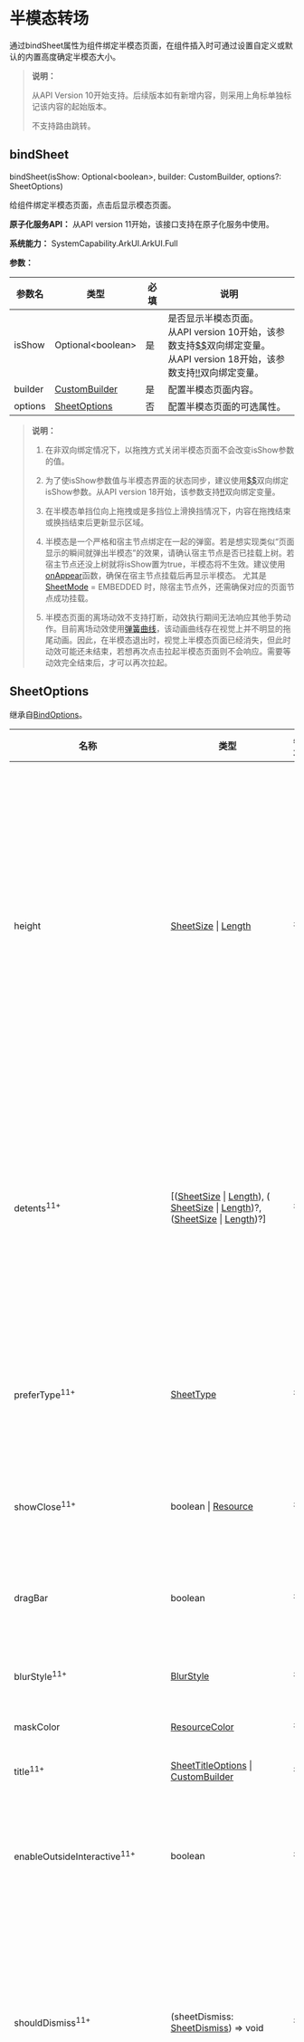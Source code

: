 # 半模态转场

通过bindSheet属性为组件绑定半模态页面，在组件插入时可通过设置自定义或默认的内置高度确定半模态大小。

>  **说明：**
>
>  从API Version 10开始支持。后续版本如有新增内容，则采用上角标单独标记该内容的起始版本。
>
>  不支持路由跳转。

## bindSheet

bindSheet(isShow: Optional\<boolean\>, builder: CustomBuilder, options?: SheetOptions)

给组件绑定半模态页面，点击后显示模态页面。

**原子化服务API：** 从API version 11开始，该接口支持在原子化服务中使用。

**系统能力：** SystemCapability.ArkUI.ArkUI.Full

**参数：** 

| 参数名  | 类型                                        | 必填 | 说明                                                         |
| ------- | ------------------------------------------- | ---- | ------------------------------------------------------------ |
| isShow  | Optional\<boolean\>                          | 是   | 是否显示半模态页面。<br/>从API version 10开始，该参数支持[$$](../../../ui/state-management/arkts-two-way-sync.md)双向绑定变量。<br />从API version 18开始，该参数支持[!!](../../../ui/state-management/arkts-new-binding.md#组件参数双向绑定)双向绑定变量。|
| builder | [CustomBuilder](ts-types.md#custombuilder8) | 是   | 配置半模态页面内容。                                         |
| options | [SheetOptions](#sheetoptions)               | 否   | 配置半模态页面的可选属性。                                   |

> **说明：**
>
> 1. 在非双向绑定情况下，以拖拽方式关闭半模态页面不会改变isShow参数的值。
>
> 2. 为了使isShow参数值与半模态界面的状态同步，建议使用[$$](../../../ui/state-management/arkts-two-way-sync.md)双向绑定isShow参数。从API version 18开始，该参数支持[!!](../../../ui/state-management/arkts-new-binding.md#组件参数双向绑定)双向绑定变量。
>
> 3. 在半模态单挡位向上拖拽或是多挡位上滑换挡情况下，内容在拖拽结束或换挡结束后更新显示区域。
>
> 4. 半模态是一个严格和宿主节点绑定在一起的弹窗。若是想实现类似“页面显示的瞬间就弹出半模态”的效果，请确认宿主节点是否已挂载上树。若宿主节点还没上树就将isShow置为true，半模态将不生效。建议使用[onAppear](ts-universal-events-show-hide.md#onappear)函数，确保在宿主节点挂载后再显示半模态。
> 尤其是 [SheetMode](#sheetmode12枚举说明) = EMBEDDED 时，除宿主节点外，还需确保对应的页面节点成功挂载。
>
> 5. 半模态页面的离场动效不支持打断，动效执行期间无法响应其他手势动作。目前离场动效使用[弹簧曲线](../../../ui/arkts-spring-curve.md)，该动画曲线存在视觉上并不明显的拖尾动画。因此，在半模态退出时，视觉上半模态页面已经消失，但此时动效可能还未结束，若想再次点击拉起半模态页面则不会响应。需要等动效完全结束后，才可以再次拉起。
>
## SheetOptions

继承自[BindOptions](#bindoptions)。

| 名称              | 类型                                       | 必填   | 说明              |
| --------------- | ---------------------------------------- | ---- | --------------- |
| height          | [SheetSize](#sheetsize枚举说明)&nbsp;\|&nbsp;[Length](ts-types.md#length) | 否    | 半模态高度，默认是LARGE。<br/>**说明：**<br/>API version 12之前，底部弹窗横屏时该属性设置无效，高度为距离屏幕顶部8vp。<br/>API version 12开始，底部弹窗横屏时该属性设置生效，最大高度为距离屏幕顶部8vp。<br/>API version 14开始，底部弹窗横屏时，无状态栏则最大高度为距离屏幕顶部8vp，有状态栏则最大高度为距离状态栏8vp。<br/>底部弹窗时，当设置detents时，该属性设置无效。<br/>底部弹窗竖屏时，最大高度为距离状态栏8vp。<br />居中弹窗和跟手弹窗设置类型为SheetSize.LARGE和SheetSize.MEDIUM无效，显示默认高度560vp。居中弹窗和跟手弹窗最小高度为320vp，最大高度为窗口短边的90%。当使用Length设置的高度和使用SheetSize.FIT_CONTENT自适应的高度大于最大高度，则显示最大高度，小于最小高度，则显示最小高度。<br/>**原子化服务API：** 从API version 11开始，该接口支持在原子化服务中使用。 |
| detents<sup>11+</sup> | [([SheetSize](#sheetsize枚举说明) \| [Length](ts-types.md#length)), ( [SheetSize](#sheetsize枚举说明) \| [Length](ts-types.md#length))?, ([SheetSize](#sheetsize枚举说明) \| [Length](ts-types.md#length))?] | 否 | 半模态页面的切换高度档位。<br/>**说明：**<br/>从API version 12开始，底部弹窗横屏时该属性设置生效。<br/>底部弹窗竖屏生效，元组中第一个高度为初始高度。<br />面板可跟手滑动切换档位，松手后是否滑动至目标档位有两个判断条件：速度和距离。速度超过阈值，则执行滑动至与手速方向一致的目标档位；速度小于阈值，则引入距离判断条件，当位移距离>当前位置与目标位置的1/2，滑动至与手速方向一致的目标档位，位移距离当前位置与目标位置的1/2，返回至当前档位。速度阈值：1000，距离阈值：50%。<br/>**原子化服务API：** 从API version 12开始，该接口支持在原子化服务中使用。 |
| preferType<sup>11+</sup> | [SheetType](#sheettype11枚举说明) | 否 | 半模态页面的样式。<br/>**说明：**<br/>半模态在不同窗口所支持的显示类型：<br/>1. 宽度 < 600vp：底部。<br/>2. 600vp <= 宽度 < 840vp：底部、居中、跟手。默认居中样式。<br/>3. 宽度 >= 840vp：底部、居中、跟手。默认跟手样式。<br/>**原子化服务API：** 从API version 12开始，该接口支持在原子化服务中使用。 |
| showClose<sup>11+</sup> | boolean \| [Resource](ts-types.md#resource) | 否 | 是否显示关闭图标，默认显示。<br/> 2in1设备默认无按钮底板。<br/>**说明：**<br/>Resource需要为boolean类型。<br/>**原子化服务API：** 从API version 12开始，该接口支持在原子化服务中使用。 |
| dragBar         | boolean                                  | 否    | 是否显示控制条。<br/>**说明：**<br/>半模态面板的detents属性设置多个不同高度并且设置生效时，默认显示控制条。否则不显示控制条。<br/>**原子化服务API：** 从API version 11开始，该接口支持在原子化服务中使用。 |
| blurStyle<sup>11+</sup> | [BlurStyle](ts-universal-attributes-background.md#blurstyle9) | 否 | 半模态面板的模糊背景。默认无模糊背景。<br/>**原子化服务API：** 从API version 12开始，该接口支持在原子化服务中使用。 |
| maskColor | [ResourceColor](ts-types.md#resourcecolor) | 否 | 半模态页面的背景蒙层颜色。<br/>**原子化服务API：** 从API version 11开始，该接口支持在原子化服务中使用。 |
| title<sup>11+</sup> | [SheetTitleOptions](#sheettitleoptions11) \| [CustomBuilder](ts-types.md#custombuilder8) | 否 | 半模态面板的标题。<br/>**原子化服务API：** 从API version 12开始，该接口支持在原子化服务中使用。 |
| enableOutsideInteractive<sup>11+</sup> | boolean | 否 | 半模态所在页面是否允许交互。<br/>**说明：**<br/>设置为true时允许交互，不显示蒙层；设置为false时不允许交互，显示蒙层；若不进行设置，默认底部弹窗与居中弹窗不允许交互，跟手弹窗允许交互。当设置为true时，maskColor设置无效。<br/>**原子化服务API：** 从API version 12开始，该接口支持在原子化服务中使用。 |
| shouldDismiss<sup>11+</sup> | (sheetDismiss: [SheetDismiss](#sheetdismiss11)) => void | 否 | 半模态页面交互式关闭回调函数。<br/>**说明：**<br/>当用户执行下拉关闭、触发back事件、点击遮罩层关闭或关闭按钮的交互操作时，如果已注册回调函数，模态窗口将不会立即关闭。要关闭半模态，需在回调函数中调用shouldDismiss.dismiss()方法来实现。<br/>如果不注册该回调函数，则用户执行下拉关闭、触发back事件、点击遮罩层关闭或关闭按钮的交互操作时，正常关闭半模态，无其他行为。<br/>建议在[二次确认](../../../ui/arkts-sheet-page.md#二次确认能力)场景使用。<br/>**原子化服务API：** 从API version 12开始，该接口支持在原子化服务中使用。 |
| onWillDismiss<sup>12+</sup> | [DismissSheetAction](#dismisssheetaction12) | 否    | 半模态页面的交互式关闭回调函数允许开发者注册，以获取关闭操作的类型，并决定是否关闭半模态状态。<br/>**说明：**<br />当用户触发关闭操作时，若已注册回调函数，则不会立即关闭页面，而是由开发者通过回调函数中的[reason](../js-apis-promptAction.md#dismissreason12枚举说明)参数判断关闭操作的类型，进而根据具体原因自主选择是否关闭半模态页面。<br/>如果不注册该回调函数，则用户执行关闭操作时，正常关闭半模态，无其他行为。<br />在onWillDismiss回调中，不能再做onWillDismiss拦截。<br />建议在[二次确认](../../../ui/arkts-sheet-page.md#二次确认能力)场景使用。<br />**原子化服务API：** 从API version 12开始，该接口支持在原子化服务中使用。|
| onWillSpringBackWhenDismiss<sup>12+</sup> | [SpringBackAction](#springbackaction12) | 否    | 半模态页面交互式关闭前控制回弹函数允许开发者注册，以控制半模态页面交互式关闭时的回弹效果。<br/>**说明：**<br />当用户触发执行下拉关闭操作并同时注册该回调函数与shouldDimiss或onWillDismiss时，由开发者控制下滑关闭时是否回弹。在回调函数中可以通过调用springBack来实现回弹效果。也可以通过不调用springBack来取消回弹效果。<br />若不注册该回调函数，但注册shouldDimiss或onWillDismiss时，则默认在下滑关闭时，会触发回弹效果，回弹后再根据shouldDimiss或onWillDismiss内的回调行为决定半模态是否关闭。<br />如果不注册该回调函数，且未注册shouldDimiss或onWillDismiss时，默认在下滑关闭时，触发半模态关闭。<br />**原子化服务API：** 从API version 12开始，该接口支持在原子化服务中使用。 |
| onHeightDidChange<sup>12+</sup> | Callback&lt;number&gt; | 否 | 半模态页面高度变化回调函数。<br/>**说明：**<br/>底部弹窗时，只有档位变化和拖拽跟手才返回每一帧高度，拉起半模态和避让软键盘只返回最后的高度，其他弹窗只在半模态拉起返回最后高度。<br/>返回值为px。 <br/>**原子化服务API：** 从API version 12开始，该接口支持在原子化服务中使用。|
| onDetentsDidChange<sup>12+</sup> | Callback&lt;number&gt; | 否 | 半模态页面档位变化回调函数。<br/>**说明：**<br/>底部弹窗时，档位变化返回最后的高度。<br/>返回值为px。 <br/>**原子化服务API：** 从API version 12开始，该接口支持在原子化服务中使用。|
| onWidthDidChange<sup>12+</sup> | Callback&lt;number&gt; | 否 | 半模态页面宽度变化回调函数。<br/>**说明：**<br/>宽度变化时返回最后的宽度。<br/>返回值为px。 <br/>**原子化服务API：** 从API version 12开始，该接口支持在原子化服务中使用。|
| onTypeDidChange<sup>12+</sup> | Callback&lt;[SheetType](#sheettype11枚举说明)&gt; | 否 | 半模态页面形态变化回调函数。<br/>**说明：**<br/>形态变化时返回最后的形态。<br/>**原子化服务API：** 从API version 12开始，该接口支持在原子化服务中使用。|
| borderWidth<sup>12+</sup> | [Dimension](ts-types.md#dimension10)&nbsp;\|&nbsp;[EdgeWidths](ts-types.md#edgewidths9)&nbsp;\|&nbsp;[LocalizedEdgeWidths](ts-types.md#localizededgewidths12)<sup>12+</sup>  | 否 | 设置半模态页面的边框宽度。<br />可分别设置4个边框宽度。<br />默认值：0<br /> 百分比参数方式：以父元素半模态页面宽的百分比来设置半模态页面的边框宽度。<br />当半模态页面左边框和右边框大于半模态页面宽度，半模态页面上边框和下边框大于半模态页面高度，显示可能不符合预期。<br />**说明：**<br />底部弹窗时，底部边框宽度设置无效。 <br/>**原子化服务API：** 从API version 12开始，该接口支持在原子化服务中使用。 |
| borderColor<sup>12+</sup> | [ResourceColor](ts-types.md#resourcecolor)&nbsp;\|&nbsp;[EdgeColors](ts-types.md#edgecolors9)&nbsp;\|&nbsp;[LocalizedEdgeColors](ts-types.md#localizededgecolors12)<sup>12+</sup>  | 否 | 设置半模态页面的边框颜色。<br/>默认值：Color.Black<br/> 如果使用borderColor属性，需要和borderWidth属性一起使用。 <br />**说明：**<br />底部弹窗时，底部边框颜色设置无效。 <br/>**原子化服务API：** 从API version 12开始，该接口支持在原子化服务中使用。 |
| borderStyle<sup>12+</sup> | [BorderStyle](ts-appendix-enums.md#borderstyle)&nbsp;\|&nbsp;[EdgeStyles](ts-types.md#edgestyles9)  | 否 | 设置半模态页面的边框样式。<br/>默认值：BorderStyle.Solid<br/>如果使用borderStyle属性，需要和borderWidth属性一起使用。 <br />**说明：**<br />底部弹窗时，底部边框样式设置无效。 <br/>**原子化服务API：** 从API version 12开始，该接口支持在原子化服务中使用。 |
| width<sup>12+</sup> | [Dimension](ts-types.md#dimension10)   | 否 | 设置半模态页面的宽度。<br /> 百分比参数方式：以父元素宽的百分比来设置半模态页面的宽度。<br/>**原子化服务API：** 从API version 12开始，该接口支持在原子化服务中使用。|
| shadow<sup>12+</sup> | [ShadowOptions](ts-universal-attributes-image-effect.md#shadowoptions对象说明)&nbsp;\|&nbsp;[ShadowStyle](ts-universal-attributes-image-effect.md#shadowstyle10枚举说明)   | 否 | 设置半模态页面的阴影。<br />2in1设备默认值：ShadowStyle.OUTER_FLOATING_SM。 <br/>**原子化服务API：** 从API version 12开始，该接口支持在原子化服务中使用。|
| uiContext<sup>12+</sup> | [UIContext](../js-apis-arkui-UIContext.md#uicontext)   | 否 | 在UIContext实例对应的窗口中显示半模态。<br />**说明：**<br />使用[openBindSheet](../js-apis-arkui-UIContext.md#openbindsheet12)启动的半模态页面，不支持设置、更新该属性。<br/>**原子化服务API：** 从API version 12开始，该接口支持在原子化服务中使用。|
| mode<sup>12+</sup> | [SheetMode](#sheetmode12枚举说明)   | 否 | 设置半模态页面的显示层级。<br/>默认值：SheetMode.OVERLAY<br />**说明：**<br /> 1. 半模态显示期间mode属性不支持动态切换，两种模式的显示层级完全不同，无法做到显示期间同一个半模态从一个层级变换到另一个层级。建议在使用时明确诉求固定mode值。 <br/> 2. 设置SheetMode.EMBEDDED时不支持设置UIContext属性，两者对应的半模态显示层级效果互相冲突。<br />3. 使用[openBindSheet](../js-apis-arkui-UIContext.md#openbindsheet12)启动半模态页面，若未传入有效的targetId，则不支持设置为SheetMode.EMBEDDED，默认为SheetMode.OVERLAY。<br/>**原子化服务API：** 从API version 12开始，该接口支持在原子化服务中使用。 |
| scrollSizeMode<sup>12+</sup> | [ScrollSizeMode](#scrollsizemode12枚举说明)   | 否 | 设置半模态面板滑动时，内容区域刷新时机。<br/>默认值：ScrollSizeMode.FOLLOW_DETENT |
| keyboardAvoidMode<sup>13+</sup> | [SheetKeyboardAvoidMode](#sheetkeyboardavoidmode13枚举说明) | 否 | 设置半模态激活输入法时对软键盘的避让方式。<br/> **默认值：** TRANSLATE_AND_SCROLL<br/>**原子化服务API：** 从API version 13开始，该接口支持在原子化服务中使用。 |
| enableHoverMode<sup>14+</sup>              | boolean | 否   | 是否响应悬停态。<br />默认值：false，默认不响应。<br />**说明：**<br />底部弹窗样式和跟手弹窗样式不响应悬停态。|
| hoverModeArea<sup>14+</sup>              | [HoverModeAreaType](ts-appendix-enums.md#hovermodeareatype14) | 否   | 悬停态下弹窗默认展示区域。<br />默认值：HoverModeAreaType.BOTTOM_SCREEN |
| radius<sup>15+</sup> | [LengthMetrics](../js-apis-arkui-graphics.md#lengthmetrics12)&nbsp;\|&nbsp;[BorderRadiuses](ts-types.md#borderradiuses9)&nbsp;\|&nbsp;[LocalizedBorderRadiuses](ts-types.md#LocalizedBorderRadiuses12) | 否 | 设置半模态页面圆角半径。<br/>不建议设置4个圆角大小不相等，圆角大小相等时面板视觉体验最佳。<br/>**默认值**：32vp<br/>**说明：**<br/>1. 根据设置的圆角半径值显示，如果未设置，则使用默认值。底部样式不显示半模态底部2个圆角，即使设置了底部2个圆角也不生效。<br/>2. 分别设置4个方向的圆角半径后，如果某个方向的值异常，异常方向的圆角值重置为默认值，非异常方向的圆角值为已设置的值。统一设置4个方向的圆角时，如果设置的值异常，4个方向的圆角都重置为默认值。<br/>3. 半径设置为百分比时，以半模态页面的宽度为基准。<br/>4. 当圆角的半径大于半模态页面宽度一半时，圆角的半径取值为半模态页面宽度的一半。<br/>5. 当半模态页面高度过小且圆角半径设置过大时，可能导致显示异常。<br/>**原子化服务API：** 从API version 15开始，该接口支持在原子化服务中使用。 |
| detentSelection<sup>15+</sup>         <br> | [SheetSize](#sheetsize枚举说明)&nbsp;\|&nbsp;[Length](ts-types.md#length) | 否    | 支持非手势切换挡位。<br />**默认值：** detents[0]。<br/>**说明：**<br/>1. 该接口取值范围为detents数组范围，若设值非detents范围，该接口无效。<br/>2. 当设置SheetSize.FIT_CONTENT时，该接口无效。<br>3. 不建议手势切换挡位与该接口切换挡位同时生效使用。<br/>**原子化服务API：** 从API version 15开始，该接口支持在原子化服务中使用。 |
| placement<sup>18+</sup> | [Placement](ts-appendix-enums.md#placement8) | 否 | 设置半模态popup样式弹窗相对于目标的显示位置。<br />默认值：Placement.Bottom<br />**说明：** <br /> 1. popup样式弹窗在确保指定位置能容纳弹窗尺寸的前提下，优先依据设定的placement展示弹窗。若不可行，则遵循先垂直翻转，后尝试90°水平旋转的规则调整显示位置，以预设方向为下方为例，调整顺序依次为：下、上、右、左。<br />2. 如果设置的对齐方式导致组件布局超出窗口范围，将根据该对齐方式在水平或垂直方向上进行位移，直至组件完全显示在窗口内。<br />3. 如果在四个方向上均无法容纳当前的popup样式弹窗，处理方式遵循开发者设置的placementOnTarget属性：<br />1）若属性值为true，将依据设定的placement，向其镜像方向平移，直至弹窗能够完全显示。<br />2）若属性值为false，则在四个方向中，选择能够完全展示弹窗宽度且剩余高度最大的方向，通过调整半模态高度以适应当前方向，确保弹窗能够放下，同时保持预设placement对应的对齐方式不变。 <br />**原子化服务API：** 从API version 18开始，该接口支持在原子化服务中使用。 |
| placementOnTarget<sup>18+</sup> | Boolean | 否 | 半模态popup样式弹窗在当前窗口下，四个方向均无法容纳该弹窗大小时，设置是否允许其覆盖在目标节点上。<br /> 默认值：true <br />**原子化服务API：** 从API version 18开始，该接口支持在原子化服务中使用。|
| effectEdge<sup>18+</sup> | number | 否 | 设置半模态面板边缘滚动，支持单边生效。<br/>**默认值**：默认双边生效，即[EffectEdge](ts-container-scrollable-common.md#effectedge18枚举说明).START \| [EffectEdge](ts-container-scrollable-common.md#effectedge18枚举说明).END（即数值3）。<br />**说明：**<br />1. 仅上边缘生效：[EffectEdge](ts-container-scrollable-common.md#effectedge18枚举说明).START。<br/>2. 仅下边缘生效：[EffectEdge](ts-container-scrollable-common.md#effectedge18枚举说明).END。<br/>3. 双边生效：[EffectEdge](ts-container-scrollable-common.md#effectedge18枚举说明).START \| [EffectEdge](ts-container-scrollable-common.md#effectedge18枚举说明).END（即数值3）。<br/>4. 双边不生效：[EffectEdge](ts-container-scrollable-common.md#effectedge18枚举说明).START & [EffectEdge](ts-container-scrollable-common.md#effectedge18枚举说明).END（即数值0）。<br />**原子化服务API：** 从API version 18开始，该接口支持在原子化服务中使用。 |
| showInSubWindow<sup>18+</sup> | boolean                                  | 否    | 半模态是否在子窗中显示。<br>默认值：false，半模态显示在应用内，而非独立子窗口。<br>**说明**：<br>1. showInSubWindow为true的弹窗无法触发显示另一个showInSubWindow为true的弹窗。<br>2. 不建议在showInSubWindow为true的弹窗中使用CalendarPicker、CalendarPickerDialog、DatePickerDialog、TextPickerDialog、TimePickerDialog等picker组件，半模态会影响上述组件行为。<br>3. 半模态显示期间该属性不支持动态切换。<br/>**原子化服务API：** 从API version 18开始，该接口支持在原子化服务中使用。 |

## SheetSize枚举说明

指定半模态的高度。

| 名称                      | 值    | 说明                         |
| ------------------------- | ---- | -------------------------------- |
| MEDIUM                    | 0    | 指定半模态高度为屏幕高度一半。<br />**原子化服务API：** 从API version 11开始，该接口支持在原子化服务中使用。   |
| LARGE                     | 1    | 指定半模态高度几乎为屏幕高度。<br />**原子化服务API：** 从API version 11开始，该接口支持在原子化服务中使用。   |
| FIT_CONTENT<sup>11+</sup> | 2    | 指定半模态高度为适应内容的高度。<br />**原子化服务API：** 从API version 12开始，该接口支持在原子化服务中使用。 |

## BindOptions

半模态、全模态的公共配置接口。

| 名称            | 类型                                       | 必填 | 说明                     |
| --------------- | ------------------------------------------ | ---- | ------------------------ |
| backgroundColor | [ResourceColor](ts-types.md#resourcecolor) | 否   | 半模态页面的背板颜色。<br />默认值：Color.White。<br />**原子化服务API：** 从API version 11开始，该接口支持在原子化服务中使用。 |
| onWillAppear<sup>12+</sup>        | () => void                                 | 否   | 半模态页面显示（动画开始前）回调函数。**原子化服务API：** 从API version 12开始，该接口支持在原子化服务中使用。 |
| onAppear        | () => void                                 | 否   | 半模态页面显示（动画结束后）回调函数。<br />**原子化服务API：** 从API version 11开始，该接口支持在原子化服务中使用。 |
| onWillDisappear<sup>12+</sup>     | () => void                                 | 否   | 半模态页面回退（动画开始前）回调函数。<br />**说明：**<br />不允许在onWillDisappear函数中修改状态变量，可能会导致组件行为不稳定。**原子化服务API：** 从API version 12开始，该接口支持在原子化服务中使用。 |
| onDisappear     | () => void                                 | 否   | 半模态页面回退（动画结束后）回调函数。<br />**原子化服务API：** 从API version 11开始，该接口支持在原子化服务中使用。 |

## SheetType<sup>11+</sup>枚举说明

半模态弹窗的样式。

**原子化服务API：** 从API version 12开始，该接口支持在原子化服务中使用。

| 名称   | 值   | 说明                                               |
| ------ | ---- | ------------------------------------------------------ |
| BOTTOM | 0    | 底部弹窗。                                             |
| CENTER | 1    | 居中弹窗。                                             |
| POPUP  | 2    | 跟手弹窗。跟手弹窗面板不支持跟手滑动，下滑面板不关闭。 |

## SheetDismiss<sup>11+</sup>

控制半模态的关闭。

**原子化服务API：** 从API version 12开始，该接口支持在原子化服务中使用。

| 名称    | 类型       | 必填 | 说明                                                         |
| ------- | ---------- | ---- | ------------------------------------------------------------ |
| dismiss | () => void | 是   | 半模态面板关闭回调函数。开发者需要退出时调用，不需要退出时无需调用。 |

## SheetTitleOptions<sup>11+</sup>

半模态面板的标题。

**原子化服务API：** 从API version 12开始，该接口支持在原子化服务中使用。

| 名称     | 类型                                   | 必填 | 说明                 |
| -------- | -------------------------------------- | ---- | -------------------- |
| title    | [ResourceStr](ts-types.md#resourcestr) | 是   | 半模态面板的主标题。 |
| subtitle | [ResourceStr](ts-types.md#resourcestr) | 否   | 半模态面板的副标题。 |

## SheetMode<sup>12+</sup>枚举说明

半模态的显示层级模式。

**原子化服务API：** 从API version 12开始，该接口支持在原子化服务中使用。

| 名称                      | 值   | 说明                         |
| ------------------------- | ---- | -------------------------------- |
| OVERLAY                   | 0    | 设置半模态面板在当前UIContext内顶层显示，在所有页面之上。和弹窗类组件显示在一个层级。   |
| EMBEDDED                  | 1    | 设置半模态面板在当前页面内的顶层显示。 <br />**说明：**<br />目前只支持挂载在Page或者NavDestination节点上，若有NavDestination优先挂载在NavDestination上。只支持在这两种页面内顶层显示。<br /> 该模式下新起的页面可以覆盖在半模态弹窗上，页面返回后该半模态依旧存在，半模态面板内容不丢失。 <br /> 该模式下需确保目标页面节点如Page节点已挂载上树，再拉起半模态，否则半模态将无法挂载到对应的页面节点内。|

## ScrollSizeMode<sup>12+</sup>枚举说明

半模态面板上下滑动时的内容更新方式。

| 名称           | 值   | 说明                         |
| ------------------------- | ---- | -------------------------------- |
| FOLLOW_DETENT | 0    | 设置半模态面板跟手滑动结束后更新内容显示区域。   |
| CONTINUOUS    | 1    | 设置半模态面板在滑动过程中持续更新内容显示区域。|

## DismissSheetAction<sup>12+</sup>

半模态关闭前的回调。

**原子化服务API：** 从API version 12开始，该接口支持在原子化服务中使用。

| 名称              | 类型                                       | 必填   | 说明            |
| --------------- | ---------------------------------------- | ---- | ------------- |
| dismiss | function | 是    | 半模态页面关闭回调函数。开发者需要退出页面时调用。 |
| reason | [DismissReason](../js-apis-promptAction.md#dismissreason12枚举说明) | 是    | 返回本次半模态页面退出的操作类型。  |

## SpringBackAction<sup>12+</sup>

控制半模态关闭前的回弹。

| 名称              | 类型                                       | 必填   | 说明            |
| --------------- | ---------------------------------------- | ---- | ------------- |
| springBack | function | 是    | 半模态页面关闭前控制回弹函数，开发者需要半模态回弹时调用。  |

## SheetKeyboardAvoidMode<sup>13+</sup>枚举说明

| 名称           | 值   | 说明                         |
| ------------------------- | ---- | -------------------------------- |
| NONE | 0    | 设置半模态不避让软键盘。   |
| TRANSLATE_AND_RESIZE    | 1    | 设置半模态先上抬面板避让软键盘；<br/>当上抬至最大高度仍不足以避让软键盘时，则通过压缩整体内容完成避让。|
| RESIZE_ONLY    | 2    | 设置半模态通过压缩整体内容避让软键盘。|
| TRANSLATE_AND_SCROLL    | 3    | 设置半模态先上抬面板避让软键盘；<br/>当上抬至最大高度仍不足以避让软键盘时，则通过滚动内容完成避让。|

## 示例
### 示例1（不同高度的半模态弹窗）

该示例通过height设置不同高度的半模态弹窗。

```ts
// xxx.ets
@Entry
@Component
struct SheetTransitionExample {
  @State isShow: boolean = false
  @State sheetHeight: number = 300;

  @Builder
  myBuilder() {
    Column() {
      Button("change height")
        .margin(10)
        .fontSize(20)
        .onClick(() => {
          this.sheetHeight = 500;
        })

      Button("Set Illegal height")
        .margin(10)
        .fontSize(20)
        .onClick(() => {
          this.sheetHeight = -1;
        })

      Button("close modal 1")
        .margin(10)
        .fontSize(20)
        .onClick(() => {
          this.isShow = false;
        })
    }
    .width('100%')
    .height('100%')
  }

  build() {
    Column() {
      Button("transition modal 1")
        .onClick(() => {
          this.isShow = true
        })
        .fontSize(20)
        .margin(10)
        .bindSheet($$this.isShow, this.myBuilder(), {
          height: this.sheetHeight,
          backgroundColor: Color.Green,
          onWillAppear: () => {
            console.log("BindSheet onWillAppear.")
          },
          onAppear: () => {
            console.log("BindSheet onAppear.")
          },
          onWillDisappear: () => {
            console.log("BindSheet onWillDisappear.")
          },
          onDisappear: () => {
            console.log("BindSheet onDisappear.")
          }
        })
    }
    .justifyContent(FlexAlign.Center)
    .width('100%')
    .height('100%')
  }
}
```

![zh-cn_sheet](figures/zh-cn_sheet1.gif)

### 示例2（设置三个不同高度的档位）

使用bindSheet的detents属性设置三个不同高度的档位。
1、dragBar拖拽条只在多个档位高度时生效；
2、区别于height属性在不同时刻设置不同档位的能力，多档位能力有手势切换档位高度的效果，且更适合固定高度区间的场景；
3、若高度范围不确定，且可能存在大于3个不同高度的场景，不建议使用detents属性。

```ts
// xxx.ets
@Entry
@Component
struct SheetTransitionExample {
  @State isShow: boolean = false

  @Builder
  myBuilder() {
    Column() {
      Button("content1")
        .margin(10)
        .fontSize(20)

      Button("content2")
        .margin(10)
        .fontSize(20)
    }
    .width('100%')
  }

  build() {
    Column() {
      Button("transition modal 1")
        .onClick(() => {
          this.isShow = true
        })
        .fontSize(20)
        .margin(10)
        .bindSheet($$this.isShow, this.myBuilder(), {
          detents: [SheetSize.MEDIUM, SheetSize.LARGE, 200],
          backgroundColor: Color.Gray,
          blurStyle: BlurStyle.Thick,
          showClose: true,
          title: { title: "title", subtitle: "subtitle" },
        })
    }
    .justifyContent(FlexAlign.Start)
    .width('100%')
    .height('100%')
  }
}
```

![zh-cn_sheet](figures/zh-cn_sheet2.gif)

### 示例3（使用边框宽度和颜色）

bindSheet属性的borderWidth、borderColor属性值使用LocalizedEdgeWidths类型和LocalizedEdgeColors类型。

```ts
// xxx.ets
import { LengthMetrics } from '@kit.ArkUI'

@Entry
@Component
struct SheetTransitionExample {
  @State isShow: boolean = false

  @Builder
  myBuilder() {
    Column() {
      Button("content1")
        .margin(10)
        .fontSize(20)

      Button("content2")
        .margin(10)
        .fontSize(20)
    }
    .width('100%')
  }

  build() {
    Column() {
      Button("transition modal 1")
        .onClick(() => {
          this.isShow = true
        })
        .fontSize(20)
        .margin(10)
        .bindSheet($$this.isShow, this.myBuilder(), {
          detents: [SheetSize.MEDIUM, SheetSize.LARGE, 200],
          backgroundColor: Color.Gray,
          blurStyle: BlurStyle.Thick,
          showClose: true,
          title: { title: "title", subtitle: "subtitle" },
          borderWidth: { top: LengthMetrics.vp(10), start: LengthMetrics.vp(10), end: LengthMetrics.vp(20) },
          borderColor: { top: Color.Pink, start: Color.Blue, end: Color.Yellow },
        })
    }
    .justifyContent(FlexAlign.Start)
    .width('100%')
    .height('100%')
  }
}
```

从左至右显示语言模式示例图

![zh-cn_sheet](figures/zh-cn_sheet3_ltr.png)

从右至左显示语言模式示例图

![zh-cn_sheet](figures/zh-cn_sheet3_rtl.png)

### 示例4（使用关闭回调函数）

bindSheet注册onWillDismiss与onWillSpringBackWhenDismiss。

```ts
// xxx.ets
@Entry
@Component
struct bindSheetExample {
  @State isShow: Boolean = false;

  @Builder
  myBuilder() {
    Column() {
      Button() {
        Text("CONTEXT")
      }.height(50)
    }
  }

  build() {
    Column() {
      Button("NoRegisterSpringback")
        .onClick(() => {
          this.isShow = true
        })
        .fontSize(20)
        .margin(10)
        .bindSheet($$this.isShow, this.myBuilder(), {
          height: SheetSize.MEDIUM,
          blurStyle: BlurStyle.Thick,
          showClose: true,
          title: { title: "title", subtitle: "subtitle" },
          preferType: SheetType.CENTER,


          onWillDismiss: ((DismissSheetAction: DismissSheetAction) => {
            if (DismissSheetAction.reason == DismissReason.SLIDE_DOWN) {
              DismissSheetAction.dismiss() //注册dismiss行为
            }
          }),

          onWillSpringBackWhenDismiss: ((SpringBackAction: SpringBackAction) => {
            //没有注册springBack, 下拉半模态页面无回弹行为
            //SpringBackAction.springBack()
          }),
        })
    }
  }
}
```
![zh-cn_sheet](figures/zh-cn_sheet4.gif)

### 示例5（设置内容区刷新时机）

ScrollSizeMode.CONTINUOUS 持续更新内容适合detents多档位切换场景。
建议在builder内减少UI加载耗时的操作，滑动时内容实时刷新对性能要求较高。

```ts
// xxx.ets
@Entry
@Component
struct Index {
  @State isShow: boolean = false;

  @Builder
  myBuilder() {
    Column() {
      Column()
        .backgroundColor(Color.Blue)
        .height(200)
        .width('100%')
      Column()
        .backgroundColor(Color.Green)
        .height(200)
        .width('100%')
    }
  }

  build() {
    Column() {
      Button('BindSheet')
        .onClick(() => {
          this.isShow = true;
        })
        .bindSheet($$this.isShow, this.myBuilder(), {
          detents: [300, 600, 900],
          uiContext: this.getUIContext(),
          mode: SheetMode.OVERLAY,
          scrollSizeMode: ScrollSizeMode.CONTINUOUS,
          backgroundColor: Color.Orange,
          title: { title: 'Title', subtitle: 'Subtitle' }
        })
    }
    .justifyContent(FlexAlign.Center)
    .width('100%')
    .height('100%')
  }
}
```
跟手触发档位切换时，松手才触发面板内容高度刷新

![zh-cn_sheet](figures/zh-cn_sheet5_ltr.gif)

跟手触发档位切换时，跟手时期就会触发面板内容高度刷新

![zh-cn_sheet](figures/zh-cn_sheet5_rtl.gif)

### 示例6（设置压缩模态内容）

通过设置SheetKeyboardAvoidMode为RESIZE_ONLY，当键盘高度变化时，根据高度变化实现滚动组件的滚动。

```ts
//xxx.ets
import window from '@ohos.window';
import { BusinessError } from '@ohos.base';

@Entry
@Component
struct ListenKeyboardHeightChange {
  @State isShow: boolean = false;
  @State avoidMode: SheetKeyboardAvoidMode = SheetKeyboardAvoidMode.RESIZE_ONLY;
  scroller = new Scroller();
  private arr: number[] = [0, 1, 2, 3, 4, 5, 6];
  windowClass: window.Window | undefined = undefined;

  aboutToAppear(): void {
    try {
      window.getLastWindow(this.getUIContext().getHostContext(), (err: BusinessError, data) => {
        const errCode: number = err.code;
        if (errCode) {
          console.error(`Failed to obtain the top window, Cause code: ${err.code}, message: ${err.message}`);
          return;
        }
        this.windowClass = data;
        try {
          if (this.windowClass !== undefined) {
            console.log('success in listen height change');
            this.windowClass.on('keyboardHeightChange', this.callback);
          }
        } catch (exception) {
          console.error(`Failed to enable the listener for keyboard height changes, Cause code: ${exception.code}, message: ${exception.message}`);
        }
        console.info('Succeeded in obtaining the top window. Data: ' + JSON.stringify(data));
      });
    } catch (exception) {
      console.error(`Failed to obtain the top window, Cause code: ${exception.code}, message: ${exception.message}`);
    }
  }

  callback = (height: number) => {
    console.log('height change: ' + height);
    if (height !== 0) {
      this.scroller.scrollTo({
        xOffset: 0, yOffset: height + this.scroller.currentOffset().yOffset,
        animation: { duration: 1000, curve: Curve.Ease, canOverScroll: false }
      });
    }
  }

  @Builder
  myBuilder() {
    Scroll(this.scroller) {
      Column() {
        ForEach(this.arr, (item: number) => {
          Row() {
            Text(item.toString())
              .width('80%')
              .height(60)
              .backgroundColor('#3366CC')
              .borderRadius(15)
              .fontSize(16)
              .textAlign(TextAlign.Center)
              .margin({ top: 5 })
          }
        }, (item: number) => item.toString())

        TextInput().height('100')

        Flex({ alignItems: ItemAlign.End }) {
          Row() {
            Button("click")
              .margin(10)
              .fontSize(20)
              .width('45%')

            Button("cancel")
              .margin(10)
              .fontSize(20)
              .width('45%')
          }.width('100%')
        }.height(100)
      }.margin({ right: 15, bottom: 50 })
    }
    .height('100%')
    .scrollBar(BarState.On)
    .scrollable(ScrollDirection.Vertical)
  }

  build() {
    Column() {
      Button("transition modal 1")
        .onClick(() => {
          this.isShow = true
        })
        .fontSize(20)
        .margin(10)
        .bindSheet($$this.isShow, this.myBuilder(), {
          height: 750,
          backgroundColor: Color.Gray,
          blurStyle: BlurStyle.Thick,
          showClose: true,
          title: { title: "title", subtitle: "subtitle" },
          keyboardAvoidMode: SheetKeyboardAvoidMode.RESIZE_ONLY,
        })
    }
    .justifyContent(FlexAlign.Start)
    .width('100%')
    .height('100%')
  }
}
```
![zh-cn_sheet](figures/zh-cn_sheet6.gif)

### 示例7（镜像场景下如何设置圆角属性）

此示例为说明镜像场景而设置了不同的圆角半径，通常不建议开发者设置不同的值，会造成视觉体验不佳。

其中，半模态的radius属性值使用LocalizedBorderRadiuses类型。

```ts
import { LengthMetrics } from '@kit.ArkUI';

@Entry
@Component
struct SheetTransitionExample {
  @State isShow: boolean = false

  @Builder
  myBuilder() {
    Column() {
      Button("content1")
        .margin(10)
        .fontSize(20)

      Button("content2")
        .margin(10)
        .fontSize(20)
    }
    .width('100%')
  }

  build() {
    Column() {
      Button("transition modal 1")
        .onClick(() => {
          this.isShow = true
        })
        .fontSize(20)
        .margin(10)
        .bindSheet($$this.isShow, this.myBuilder(), {
          detents: [SheetSize.MEDIUM, SheetSize.LARGE, 200],
          title: { title: "title", subtitle: "subtitle" },
          radius: { topStart: LengthMetrics.vp(50), topEnd: LengthMetrics.vp(10) },
        })
    }
    .justifyContent(FlexAlign.Start)
    .width('100%')
    .height('100%')
  }
}
```

从左至右显示语言模式示例图

![zh-cn_sheet](figures/zh-cn_sheet7_ltr.png)

从右至左显示语言模式示例图

![zh-cn_sheet](figures/zh-cn_sheet7_rtl.png)
